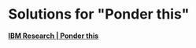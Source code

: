 # Solutions for "Ponder this"

**[IBM Research | Ponder this](http://www.research.ibm.com/ponder/)**
